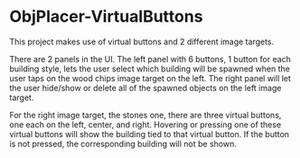 # ObjPlacer-VirtualButtons

This project makes use of virtual buttons and 2 different image targets.

There are 2 panels in the UI. The left panel with 6 buttons, 1 button for each building style, lets the user select which building will be spawned when the user taps on the wood chips image target on the left. The right panel  will let the user hide/show or delete all of the spawned objects on the left image target.

For the right image target, the stones one, there are three virtual buttons, one each on the left, center, and right. Hovering or pressing one of these virtual buttons will show the building tied to that virtual button. If the button is not pressed, the corresponding building will not be shown.
